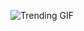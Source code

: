 
<!-- GIF_SECTION -->
![Trending GIF](https://media2.giphy.com/media/v1.Y2lkPThiYjIxNzcyOXp1ZWkzbWRjMjNnOHp0bW51aWFyMDh0MzlyNW5qc3EycDZrbHFqaCZlcD12MV9naWZzX3NlYXJjaCZjdD1n/gmg7s5bBQzlN6/giphy.gif)
<!-- END_GIF_SECTION -->
